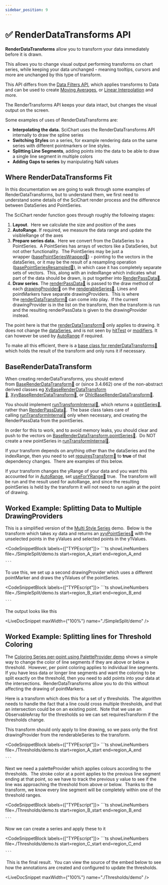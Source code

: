 ```yaml
---
sidebar_position: 9
---
```


# ✅ RenderDataTransforms API

**RenderDataTransforms** allow you to transform your data immediately before it is drawn. 

This allows you to change visual output performing transforms on chart series, while keeping your data unchanged - meaning tooltips, cursors and more are unchanged by this type of transform.

This API differs from the [Data Filters API](/docs/2d-charts/chart-types/data-filters-api/data-filters-api-overview), which applies transforms to Data and can be used to create [Moving Averages](/docs/2d-charts/chart-types/data-filters-api/moving-average-filter), or [Linear Interpolation](/docs/2d-charts/chart-types/data-filters-api/linear-trendline-filter) and more.  
  
The RenderTransforms API keeps your data intact, but changes the visual output on the screen.

Some examples of uses of RenderDataTransforms are:

*   **Interpolating the data.** SciChart uses the RenderDataTransforms API internally to draw the spline series
*   **Switching Styles** on a series, for example rendering data on the same series with different pointmarkers or line styles.
*   **Splitting Line Segments**, adding points into the data to be able to draw a single line segment in multiple colors
*   **Adding Gaps to series** by manipulating NaN values

Where RenderDataTransforms Fit 
-------------------------------

In this documentation we are going to walk through some examples of RenderDataTransforms, but to understand them, we first need to understand some details of the SciChart render process and the difference between DataSeries and PointSeries. 

The SciChart render function goes through roughly the following stages:

1.  **Layout**.  Here we calculate the size and position of the axes
2.  **AutoRange**. If required, we measure the data range and update the visibleRange of the axes
3.  **Prepare series data.**  Here we convert from the DataSeries to a PointSeries.  A PointSeries has arrays of vectors like a DataSeries, but not other functionality.  The PointSeries may be just a wrapper ([basePointSeriesWrapped:blue_book:](https://www.scichart.com/documentation/js/current/typedoc/classes/basepointserieswrapped.html)) - pointing to the vectors in the dataSeries, or it may be the result of a resampling operation ([basePointSeriesResampled:blue_book:](https://www.scichart.com/documentation/js/current/typedoc/classes/basepointseriesresampled.html)), in which case it has completely separate sets of vectors.  This, along with an indexRange which indicates what part of the data should be drawn, is put together into [RenderPassData:blue_book:](https://www.scichart.com/documentation/js/current/typedoc/classes/renderpassdata.html).
4.  **Draw series**. The [renderPassData:blue_book:](https://www.scichart.com/documentation/js/current/typedoc/classes/renderpassdata.html) is passed to the draw method of each [drawingProvider:blue_book:](https://www.scichart.com/documentation/js/current/typedoc/classes/baserenderableseries.html#drawingproviders) on the [renderableSeries:blue_book:](https://www.scichart.com/documentation/js/current/typedoc/classes/baserenderableseries.html). Lines and pointMarkers have separate drawingProviders.  This is where the [renderDataTransform:blue_book:](https://www.scichart.com/documentation/js/current/typedoc/classes/baserenderableseries.html#renderdatatransform) can come into play.  If the current drawingProvider is in the list on the transform, then the transform is run and the resulting renderPassData is given to the drawingProvider instead.

The point here is that the [renderDataTransform:blue_book:](https://www.scichart.com/documentation/js/current/typedoc/classes/baserenderableseries.html#renderdatatransform) only applies to drawing. It does not change the [dataSeries](/docs/2d-charts/chart-types/data-series-api/data-series-api-overview), and is not seen by [hitTest](/docs/2d-charts/chart-types/hit-test-api/hit-test-api-overview) or [modifiers](/docs/2d-charts/chart-modifier-api/chart-modifier-api-overview). It can however be used by [AutoRange](/docs/2d-charts/axis-api/ranging-scaling/auto-range) if required.  
  
To make all this efficient, there is a [base class for renderDataTransforms:blue_book:](https://www.scichart.com/documentation/js/current/typedoc/classes/baserenderdatatransform.html) which holds the result of the transform and only runs it if necessary.

BaseRenderDataTransform
-----------------------

When creating renderDataTransforms, you should extend from [BaseRenderDataTransform:blue_book:](https://www.scichart.com/documentation/js/current/typedoc/classes/baserenderdatatransform.html) or (since 3.4.662) one of the non-abstract derived classes eg [XyBaseRenderDataTransform:blue_book:](https://www.scichart.com/documentation/js/current/typedoc/classes/xybaserenderdatatransform.html), [XyyBaseRenderDataTransform:blue_book:](https://www.scichart.com/documentation/js/current/typedoc/classes/xyybaserenderdatatransform.html), or [OhlcBaseRenderDataTransform:blue_book:](https://www.scichart.com/documentation/js/current/typedoc/classes/ohlcbaserenderdatatransform.html). 

You should implement [runTransformInternal:blue_book:](https://www.scichart.com/documentation/js/current/typedoc/classes/baserenderdatatransform.html#runtransforminternal), which returns a [pointSeries:blue_book:](https://www.scichart.com/documentation/js/current/typedoc/interfaces/ipointseries.html), rather than [RenderPassData:blue_book:](https://www.scichart.com/documentation/js/current/typedoc/classes/renderpassdata.html).  The base class takes care of calling [runTransformInternal:blue_book:](https://www.scichart.com/documentation/js/current/typedoc/classes/baserenderdatatransform.html#runtransforminternal) only when necessary, and creating the RenderPassData from the pointSeries.

In order for this to work, and to avoid memory leaks, you should clear and push to the vectors on [BaseRenderDataTransform.pointSeries:blue_book:](https://www.scichart.com/documentation/js/current/typedoc/classes/baserenderdatatransform.html#pointseries).  Do NOT create a new pointSeries in [runTransformInternal:blue_book:](https://www.scichart.com/documentation/js/current/typedoc/classes/baserenderdatatransform.html#runtransforminternal).

If your transform depends on anything other than the dataSeries and the indexRange, then you need to set [requiresTransform:blue_book:](https://www.scichart.com/documentation/js/current/typedoc/classes/baserenderdatatransform.html#requirestransform) to **true** of that dependency changes.  There are examples of this below.

If your transform changes the yRange of your data and you want this accounted for in [AutoRange](/docs/2d-charts/axis-api/ranging-scaling/auto-range), set [useForYRange:blue_book:](https://www.scichart.com/documentation/js/current/typedoc/classes/baserenderdatatransform.html#useforyrange) true.  The transform will be run and the result used for autoRange, and since the resulting pointSeries is held by the transform it will not need to run again at the point of drawing.

Worked Example: Splitting Data to Multiple DrawingProviders
-----------------------------------------------------------

This is a simplified version of the [Multi Style Series](https://demo.scichart.com/react/multi-style-series) demo.  Below is the transform which takes xy data and returns an [xyyPointSeries:blue_book:](https://www.scichart.com/documentation/js/current/typedoc/interfaces/ixyypointseries.html) with the unselected points in the yValues and selected points in the y1Values. 

<CodeSnippetBlock labels={["TYPEscript"]}>
    ```ts showLineNumbers file=./SimpleSplit/demo.ts start=region_A_start end=region_A_end

    ```

</CodeSnippetBlock>

To use this, we set up a second drawingProvider which uses a different pointMarker and draws the y1Values of the pointSeries.

<CodeSnippetBlock labels={["TYPEscript"]}>
    ```ts showLineNumbers file=./SimpleSplit/demo.ts start=region_B_start end=region_B_end

    ```

</CodeSnippetBlock>

The output looks like this

<LiveDocSnippet maxWidth={"100%"} name="./SimpleSplit/demo" />

Worked Example: Splitting lines for Threshold Coloring
------------------------------------------------------

The [Coloring Series per-point using PaletteProvider demo](https://demo.scichart.com/react/chart-color-points-individually-with-paletteprovider) shows a simple way to change the color of line segments if they are above or below a threshold.  However, per point coloring applies to individual line segments.  If you have less data or longer line segments and want the coloring to be split exactly on the threshold, then you need to add points into your data at the intersections.  RenderDataTransforms allow you to do this without affecting the drawing of pointMarkers. 

Here is a transform which does this for a set of y thresholds.  The algorithm needs to handle the fact that a line could cross multiple thresholds, and that an intersection could be on an existing point.  Note that we use an ObservableArray for the thresholds so we can set requiresTransform if the thresholds change.

This transform should only apply to line drawing, so we pass only the first drawingProvider from the renderableSeries to the transform.

<CodeSnippetBlock labels={["TYPEscript"]}>
    ```ts showLineNumbers file=./Thresholds/demo.ts start=region_A_start end=region_A_end

    ```

</CodeSnippetBlock>

Next we need a paletteProvider which applies colours according to the thresholds.  The stroke color at a point applies to the previous line segment ending at that point, so we have to track the previous y value to see if the line was approaching the threshold from above or below.  Thanks to the transform, we know every line segment will be completely within one of the threshold ranges.

<CodeSnippetBlock labels={["TYPEscript"]}>
    ```ts showLineNumbers file=./Thresholds/demo.ts start=region_B_start end=region_B_end

    ```

</CodeSnippetBlock>

Now we can create a series and apply these to it

<CodeSnippetBlock labels={["TYPEscript"]}>
    ```ts showLineNumbers file=./Thresholds/demo.ts start=region_C_start end=region_C_end

    ```

</CodeSnippetBlock>

 This is the final result.  You can view the source of the embed below to see how the annotations are created and configured to update the thresholds.

<LiveDocSnippet maxWidth={"100%"} name="./Thresholds/demo" />
